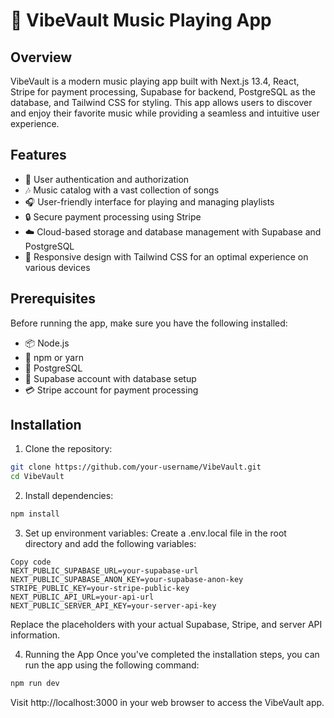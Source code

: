 # 🎵 VibeVault Music Playing App

## Overview

VibeVault is a modern music playing app built with Next.js 13.4, React, Stripe for payment processing, Supabase for backend, PostgreSQL as the database, and Tailwind CSS for styling. This app allows users to discover and enjoy their favorite music while providing a seamless and intuitive user experience.

## Features

- 🚀 User authentication and authorization
- 🎶 Music catalog with a vast collection of songs
- 🎧 User-friendly interface for playing and managing playlists
- 🔒 Secure payment processing using Stripe
- ☁️ Cloud-based storage and database management with Supabase and PostgreSQL
- 📱 Responsive design with Tailwind CSS for an optimal experience on various devices

## Prerequisites

Before running the app, make sure you have the following installed:

- 📦 Node.js
- 🧶 npm or yarn
- 🐘 PostgreSQL
- 🚀 Supabase account with database setup
- 💳 Stripe account for payment processing

## Installation

1. Clone the repository:

```bash
git clone https://github.com/your-username/VibeVault.git
cd VibeVault
```
2. Install dependencies:
```bash
npm install
```
3. Set up environment variables:
Create a .env.local file in the root directory and add the following variables:
```env
Copy code
NEXT_PUBLIC_SUPABASE_URL=your-supabase-url
NEXT_PUBLIC_SUPABASE_ANON_KEY=your-supabase-anon-key
STRIPE_PUBLIC_KEY=your-stripe-public-key
NEXT_PUBLIC_API_URL=your-api-url
NEXT_PUBLIC_SERVER_API_KEY=your-server-api-key
```
Replace the placeholders with your actual Supabase, Stripe, and server API information.

4. Running the App
Once you've completed the installation steps, you can run the app using the following command:

```bash
npm run dev
```
Visit http://localhost:3000 in your web browser to access the VibeVault app.
